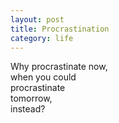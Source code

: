 ```yaml
---
layout: post
title: Procrastination
category: life
---
```


Why procrastinate now,  
when you could  
procrastinate  
tomorrow,  
instead?
